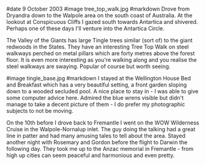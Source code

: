 #date 9 October 2003
#image tree_top_walk.jpg
#markdown
Drove from Dryandra down to the Walpole area on the south coast of Australia. At the lookout at Conspicuous Cliffs I gazed south towards Antartica and shivered. Perhaps one of these days I'll venture into the Antartica Circle.

The Valley of the Giants has large Tingle trees similar (sort of) to the giant redwoods in the States. They have an interesting Tree Top Walk on steel walkways perched on metal pillars which are forty metres above the forest floor. It is even more interesting as you're walking along and you realise the steel walkways are swaying. Popular of course but worth seeing.

#image tingle_base.jpg
#markdown
I stayed at the Wellington House Bed and Breakfast which has a very beautiful setting, a front garden sloping down to a wooded secluded pool. A nice place to stay in - I was able to give some computer advice here. Admired the blue wrens visible but didn't manage to take a decent picture of them - I do prefer my photographic subjects to not be moving.

On the 10th before I drove back to Fremantle I went on the WOW Wilderness Cruise in the Walpole-Nornalup inlet. The guy doing the talking had a great line in patter and had many amusing tales to tell about the area. Stayed another night with Rosemary and Gordon before the flight to Darwin the following day. They took me up to the Anzac memorial in Fremantle - from high up cities can seem peaceful and harmonious and even pretty.
